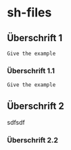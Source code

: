 # sh-files

## Überschrift 1
```
Give the example
```
### Überschrift 1.1
```
Give the example
```
## Überschrift 2
sdfsdf
### Überschrift 2.2
